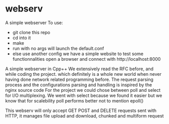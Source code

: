 # webserv
A simple webserver
To use: 
- git clone this repo
- cd into it
- make
- run with no args will launch the default.conf
- else use another config
we have a simple website to test some functionnalities open a browser and connect with http://localhost:8000

A simple webserver in Cpp++
We extensively read the RFC before, and while coding the project. which definitely is a whole new world when never having done network related programming before.
The request parsing process and the configurations parsing and handling is inspired by the nginx source code
For the project we could chose between poll and select for I/O multiplexing. We went with select because we found it easier but we know that for scalebility poll performs better not to mention epoll()

This webserv will only accept GET POST and DELETE requests sent with HTTP, it manages file upload and download, chunked and multiform request

